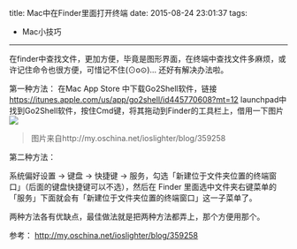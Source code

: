 title: Mac中在Finder里面打开终端
date: 2015-08-24 23:01:37
tags:
- Mac小技巧
---
在finder中查找文件，更加方便，毕竟是图形界面，在终端中查找文件多麻烦，或许记住命令也很方便，可惜记不住(⊙o⊙)… 还好有解决办法啦。
<!--more-->
第一种方法：
在Mac App Store 中下载Go2Shell软件，链接<https://itunes.apple.com/us/app/go2shell/id445770608?mt=12>
launchpad中找到Go2Shell软件，按住Cmd键，将其拖动到Finder的工具栏上，借用一下图片
![](https://dn-lidongim.qbox.me/mac-go2shell.jpeg)

>图片来自http://my.oschina.net/ioslighter/blog/359258


第二种方法：

系统偏好设置 -> 键盘 -> 快捷键 -> 服务，勾选「新建位于文件夹位置的终端窗口」（后面的键盘快捷键可以不选），然后在 Finder 里面选中文件夹右键菜单的「服务」下面就会有「新建位于文件夹位置的终端窗口」这一子菜单了。

两种方法各有优缺点，最佳做法就是把两种方法都弄上，那个方便用那个。

参考：
<http://my.oschina.net/ioslighter/blog/359258>

